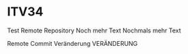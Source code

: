 # ITV34
Test Remote Repository
Noch mehr Text
Nochmals mehr Text

Remote Commit Veränderung
VERÄNDERUNG